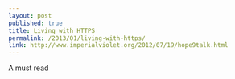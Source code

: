 ```yaml
---
layout: post
published: true
title: Living with HTTPS
permalink: /2013/01/living-with-https/
link: http://www.imperialviolet.org/2012/07/19/hope9talk.html
---
```


A must read